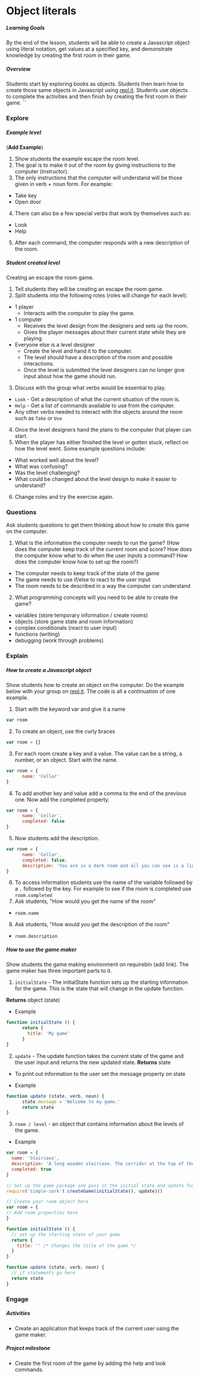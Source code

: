 # Object literals

##### Learning Goals
By the end of the lesson, students will be able to create a Javascript object using literal notation, get values at a specified key, and demonstrate knowledge by creating the first room in their game.

##### Overview
Students start by exploring books as objects. Students then learn how to create those same objects in Javascript using [repl.it](repl.it). Students use objects to complete the activities and then finish by creating the first room in their game.
``
### Explore

##### Example level
(**Add Example**)

1. Show students the example escape the room level.
2. The goal is to make it out of the room by giving instructions to the computer (instructor).
3. The only instructions that the computer will understand will be those given in verb + noun form. For example:
  - Take key
  - Open door
4. There can also be a few special verbs that work by themselves such as:
  - Look
  - Help
5. After each command, the computer responds with a new description of the room.

##### Student created level
Creating an escape the room game.

1. Tell students they will be creating an escape the room game.
2. Split students into the following roles (roles will change for each level):
  - 1 player
    - Interacts with the computer to play the game.
  - 1 computer
    - Receives the level design from the designers and sets up the room.
    - Gives the player messages about their current state while they are playing.
  - Everyone else is a level designer
    - Create the level and hand it to the computer.
    - The level should have a description of the room and possible interactions.
    - Once the level is submitted the level designers can no longer give input about how the game should run.
3. Discuss with the group what verbs would be essential to play.
  - `Look` - Get a description of what the current situation of the room is.
  - `Help` - Get a list of commands available to use from the computer.
  - Any other verbs needed to interact with the objects around the room such as `Take` or `Use`
4. Once the level designers hand the plans to the computer that player can start.
5. When the player has either finished the level or gotten stuck, reflect on how the level went. Some example questions include:
  - What worked well about the level?
  - What was confusing?
  - Was the level challenging?
  - What could be changed about the level design to make it easier to understand?
6. Change roles and try the exercise again.

### Questions
Ask students questions to get them thinking about how to create this game on the computer.

1. What is the information the computer needs to run the game? (How does the computer keep track of the current room and score? How does the computer know what to do when the user inputs a command? How does the computer know how to set up the room?)
  - The computer needs to keep track of the state of the game
  - The game needs to use if/else to react to the user input
  - The room needs to be described in a way the computer can understand
2. What programming concepts will you need to be able to create the game?
  - variables (store temporary information / create rooms)
  - objects (store game state and room information)
  - complex conditionals (react to user input)
  - functions (writing)
  - debugging (work through problems)


### Explain

##### How to create a Javascript object
Show students how to create an object on the computer. Do the example below with your group on [repl.it](repl.it). The code is all a continuation of one example.

1. Start with the keyword var and give it a name
```js
var room
```
2. To create an object, use the curly braces
```js
var room = {}
```
3. For each room create a key and a value. The value can be a string, a number, or an object. Start with the name.
```js
var room = {
      name: 'Cellar'
}
```
4. To add another key and value add a comma to the end of the previous one. Now add the completed property.
```js
var room = {
      name: 'Cellar',
      completed: false
}
```
5. Now students add the description.
```js
var room = {
      name: 'Cellar',
      completed: false,
      description: 'You are in a dark room and all you can see is a light switch on the wall next to you.'
}
```
6. To access information students use the name of the variable followed by a `.` followed by the key. For example to see if the room is completed use `room.completed`
7. Ask students, "How would you get the name of the room"
  - `room.name`
8. Ask students, "How would you get the description of the room"
  - `room.description`

##### How to use the game maker
Show students the game making environment on requirebin (add link). The game maker has three important parts to it.

1. `initialState` - The initialState function sets up the starting information for the game. This is the state that will change in the update function.

  **Returns** object (state)

  - Example
  ```js
  function initialState () {
        return {
          title: 'My game'
        }
  }
  ```

2. `update` - The update function takes the current state of the game and the user input and returns the new updated state.
  **Returns** state

  - To print out information to the user set the message property on state

  - Example
  ```js
  function update (state, verb, noun) {
        state.message = 'Welcome to my game.'
        return state
  }
  ```
3. `room / level` - an object that contains information about the levels of the game.

  - Example
  ```js
  var room = {
    name: 'Staircase',
    description: 'A long wooden staircase. The corridor at the top of the stairs is too dark to see from here.',
    completed: true
  }
  ```

  ```js
  // Set up the game package and pass it the initial state and update function
  require('simple-zork').createGame(initialState(), update)()

  // Create your room object here
  var room = {
  // Add room properties here
  }

  function initialState () {
    // set up the starting state of your game
    return {
      title: '' /* Changes the title of the game */
    }
  }

  function update (state, verb, noun) {
    // if statements go here
    return state
  }
  ```


### Engage
##### Activities
 - Create an application that keeps track of the current user using the game maker.

##### Project milestone
 - Create the first room of the game by adding the help and look commands.
